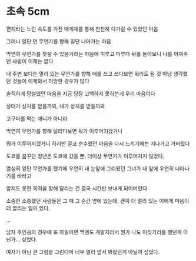 # 초속 5cm

편지라는 느린 속도를 가진 매게체를 통해 천천히 다가갈 수 있었던 마음

그러나 일단 먼 무언가를 향해 일단 나아가는 마음

막연히 무언가를 찾을 수 있을거라는 마음에 미루고 미루다 뒤를 돌아보니 나를 아껴주던 사람이 이제는 없다

내 주변 보다는 멀리 있는 무언가를 향해 애를 쓰고 쓰다보면 뭐라도 될 것 마냥 생각했던 것들이 이제와서 허망한 경우가 많다

솔직하게 망설였던 마음을 지금 당장 고백하지 못하는게 우리 마음이다

상대가 상처를 받을까봐, 내가 상처를 받을까봐

고구마를 먹는 애니가 아니라

막연히 무언가를 향해 달리다보면 뭐가 이루어지겠거니

뭐가 이루어지겠거니 하지만 결코 순수했던 마음을 다시 느끼기에는 지나가고 가버렸다

도쿄를 꿈꾸던 청년은 도쿄에 갔을 뿐, 더이상 무언가가 이루어지지 않았다.

열심히 일단 무언가를 했기에 우연히 내 눈앞에 그리웠던 그녀가 내 앞에 우연히 나타나기를 바라고

알지도 못한 목적을 향해 달리는 건 결국 시간만 보내게 되어버렸다

소중한 소중했던 사람들은 그 때 그 순간 옆에 있는데, 괜히 더 멀리 있는 이에게 마음이 더 끌리는 일이 있다.

...

남자 주인공의 경우에 또 하필이면 백엔드 개발자라서 뭔가 나도 이짓거리를 했던게 아닌가... 싶었다.

여자가 아닌 큰 그림을 그린다며 너무 멀리 앞서 봐왔던게 아닐까 싶었다.
